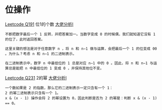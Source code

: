 # 位操作 


[Leetcode Q191](java_src/191.位1的个数.java) 位1的个数 [大佬分析I](https://labuladong.gitbook.io/algo/suan-fa-si-wei-xi-lie/chang-yong-de-wei-cao-zuo)
```
不断把数字最后一个 1 反转，并把答案加一。当数字变成 0 的时候偶，我们就知道它没有 1 的位了，此时返回答案。

这里关键的想法是对于任意数字 n ，将 n 和 n−1 做与运算，会把最后一个 1 的位变成 00 。为什么？考虑 n 和 n−1 的二进制表示。

在二进制表示中，数字 n 中最低位的 1 总是对应 n−1 中的 0 。因此，将 n 和 n−1 与运算总是能把 n 中最低位的 1 变成 0 ，并保持其他位不变。

```

[Leetcode Q231](java_src/231.2的幂.java) 2的幂 [大佬分析I](https://labuladong.gitbook.io/algo/suan-fa-si-wei-xi-lie/chang-yong-de-wei-cao-zuo)
```
一个数如果是 2 的指数，那么它的二进制表示一定只含有一个 1：
2 的幂二进制表示只含有一个 1。
x & (x - 1) 操作会将 2 的幂设置为 0，因此判断是否为 2 的幂是：判断 x & (x - 1) == 0。
```

